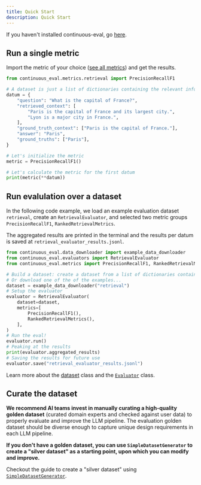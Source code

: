 ```yaml
---
title: Quick Start
description: Quick Start
---
```


If you haven't installed continuous-eval, go [here](../installation/).

## Run a single metric

Import the metric of your choice ([see all metrics](../../metrics/overview/)) and get the results.

```python
from continuous_eval.metrics.retrieval import PrecisionRecallF1

# A dataset is just a list of dictionaries containing the relevant information
datum = {
    "question": "What is the capital of France?",
    "retrieved_context": [
        "Paris is the capital of France and its largest city.",
        "Lyon is a major city in France.",
    ],
    "ground_truth_context": ["Paris is the capital of France."],
    "answer": "Paris",
    "ground_truths": ["Paris"],
}

# Let's initialize the metric
metric = PrecisionRecallF1()

# Let's calculate the metric for the first datum
print(metric(**datum))
```

## Run evalulation over a dataset

In the following code example, we load an example evaluation dataset `retrieval`, create an `RetrievalEvaluator`, and selected two metric groups `PrecisionRecallF1`, `RankedRetrievalMetrics`. 

The aggregated results are printed in the terminal and the results per datum is saved at `retrieval_evaluator_results.jsonl`.

```python
from continuous_eval.data_downloader import example_data_downloader
from continuous_eval.evaluators import RetrievalEvaluator
from continuous_eval.metrics import PrecisionRecallF1, RankedRetrievalMetrics

# Build a dataset: create a dataset from a list of dictionaries containing question/answer/context/etc.
# Or download one of the of the examples... 
dataset = example_data_downloader("retrieval")
# Setup the evaluator
evaluator = RetrievalEvaluator(
    dataset=dataset,
    metrics=[
        PrecisionRecallF1(),
        RankedRetrievalMetrics(),
    ],
)
# Run the eval!
evaluator.run()
# Peaking at the results
print(evaluator.aggregated_results)
# Saving the results for future use
evaluator.save("retrieval_evaluator_results.jsonl")
```

Learn more about the <a href="/dataset/dataset">dataset</a> class and the <a href="/dataset/evaluator">`Evaluator`</a> class.

## Curate the dataset

**We recommend AI teams invest in manually curating a high-quality golden dataset** (curated domain experts and checked against user data) to properly evaluate and improve the LLM pipeline. The evaluation golden dataset should be diverse enough to capture unique design requirements in each LLM pipeline.

**If you don't have a golden dataset, you can use `SimpleDatasetGenerator` to create a "silver dataset" as a starting point, upon which you can modify and improve.**

Checkout the guide to create a "silver dataset" using <a href="/dataset/simple_dataset_genetator">`SimpleDatasetGenerator`</a>.
